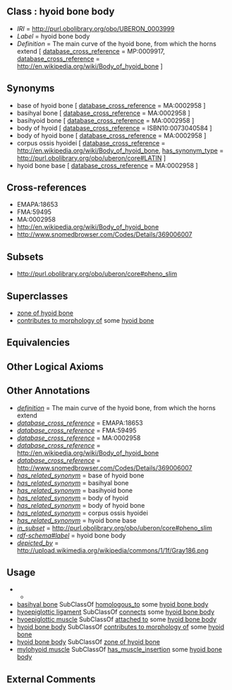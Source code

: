 
## Class : hyoid bone body

 * *IRI* = http://purl.obolibrary.org/obo/UBERON_0003999
 * *Label* = hyoid bone body
 * *Definition* = The main curve of the hyoid bone, from which the horns extend [ [database_cross_reference](../../ef/oboInOwl#hasDbXref.md) = MP:0009917, [database_cross_reference](../../ef/oboInOwl#hasDbXref.md) = http://en.wikipedia.org/wiki/Body_of_hyoid_bone ]

## Synonyms

 * base of hyoid bone [ [database_cross_reference](../../ef/oboInOwl#hasDbXref.md) = MA:0002958 ]
 * basihyal bone [ [database_cross_reference](../../ef/oboInOwl#hasDbXref.md) = MA:0002958 ]
 * basihyoid bone [ [database_cross_reference](../../ef/oboInOwl#hasDbXref.md) = MA:0002958 ]
 * body of hyoid [ [database_cross_reference](../../ef/oboInOwl#hasDbXref.md) = ISBN10:0073040584 ]
 * body of hyoid bone [ [database_cross_reference](../../ef/oboInOwl#hasDbXref.md) = MA:0002958 ]
 * corpus ossis hyoidei [ [database_cross_reference](../../ef/oboInOwl#hasDbXref.md) = http://en.wikipedia.org/wiki/Body_of_hyoid_bone, [has_synonym_type](../../pe/oboInOwl#hasSynonymType.md) = http://purl.obolibrary.org/obo/uberon/core#LATIN ]
 * hyoid bone base [ [database_cross_reference](../../ef/oboInOwl#hasDbXref.md) = MA:0002958 ]

## Cross-references

 * EMAPA:18653
 * FMA:59495
 * MA:0002958
 * http://en.wikipedia.org/wiki/Body_of_hyoid_bone
 * http://www.snomedbrowser.com/Codes/Details/369006007

## Subsets

 * http://purl.obolibrary.org/obo/uberon/core#pheno_slim

## Superclasses

 * [zone of hyoid bone](../../UBERON/73/UBERON_0010273.md)
 * [contributes to morphology of](../../RO/33/RO_0002433.md) some [hyoid bone](../../UBERON/85/UBERON_0001685.md)

## Equivalencies


## Other Logical Axioms


## Other Annotations

 * *[definition](../../IAO/15/IAO_0000115.md)* = The main curve of the hyoid bone, from which the horns extend
 * *[database_cross_reference](../../ef/oboInOwl#hasDbXref.md)* = EMAPA:18653
 * *[database_cross_reference](../../ef/oboInOwl#hasDbXref.md)* = FMA:59495
 * *[database_cross_reference](../../ef/oboInOwl#hasDbXref.md)* = MA:0002958
 * *[database_cross_reference](../../ef/oboInOwl#hasDbXref.md)* = http://en.wikipedia.org/wiki/Body_of_hyoid_bone
 * *[database_cross_reference](../../ef/oboInOwl#hasDbXref.md)* = http://www.snomedbrowser.com/Codes/Details/369006007
 * *[has_related_synonym](../../ym/oboInOwl#hasRelatedSynonym.md)* = base of hyoid bone
 * *[has_related_synonym](../../ym/oboInOwl#hasRelatedSynonym.md)* = basihyal bone
 * *[has_related_synonym](../../ym/oboInOwl#hasRelatedSynonym.md)* = basihyoid bone
 * *[has_related_synonym](../../ym/oboInOwl#hasRelatedSynonym.md)* = body of hyoid
 * *[has_related_synonym](../../ym/oboInOwl#hasRelatedSynonym.md)* = body of hyoid bone
 * *[has_related_synonym](../../ym/oboInOwl#hasRelatedSynonym.md)* = corpus ossis hyoidei
 * *[has_related_synonym](../../ym/oboInOwl#hasRelatedSynonym.md)* = hyoid bone base
 * *[in_subset](../../et/oboInOwl#inSubset.md)* = http://purl.obolibrary.org/obo/uberon/core#pheno_slim
 * *[rdf-schema#label](../../el/rdf-schema#label.md)* = hyoid bone body
 * *[depicted_by](../../depicted/by/depicted_by.md)* = http://upload.wikimedia.org/wikipedia/commons/1/1f/Gray186.png

## Usage

 * -
 * [basihyal bone](../../UBERON/18/UBERON_0011618.md) SubClassOf [homologous_to](../../RO/58/RO_0002158.md) some [hyoid bone body](../../UBERON/99/UBERON_0003999.md)
 * [hyoepiglottic ligament](../../UBERON/11/UBERON_0011311.md) SubClassOf [connects](../../RO/76/RO_0002176.md) some [hyoid bone body](../../UBERON/99/UBERON_0003999.md)
 * [hyoepiglottic muscle](../../UBERON/12/UBERON_0011312.md) SubClassOf [attached to](../../RO/71/RO_0002371.md) some [hyoid bone body](../../UBERON/99/UBERON_0003999.md)
 * [hyoid bone body](../../UBERON/99/UBERON_0003999.md) SubClassOf [contributes to morphology of](../../RO/33/RO_0002433.md) some [hyoid bone](../../UBERON/85/UBERON_0001685.md)
 * [hyoid bone body](../../UBERON/99/UBERON_0003999.md) SubClassOf [zone of hyoid bone](../../UBERON/73/UBERON_0010273.md)
 * [mylohyoid muscle](../../UBERON/64/UBERON_0001564.md) SubClassOf [has_muscle_insertion](../../RO/73/RO_0002373.md) some [hyoid bone body](../../UBERON/99/UBERON_0003999.md)

## External Comments

